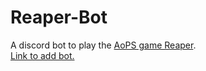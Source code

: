 # Reaper-Bot
A discord bot to play the <a href="https://artofproblemsolving.com/reaper">AoPS game Reaper</a>.<br>
<a href="https://discord.com/api/oauth2/authorize?client_id=837824211879591986&permissions=2147485696&scope=bot">Link to add bot.</a>

